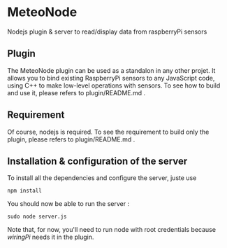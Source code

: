 # MeteoNode
Nodejs plugin & server to read/display data from raspberryPi sensors

## Plugin
The MeteoNode plugin can be used as a standalon in any other projet. It allows you to bind existing RaspberryPi sensors to any JavaScript code, using C++ to make low-level operations with sensors. To see how to build and use it, please refers to plugin/README.md .

## Requirement
Of course, nodejs is required. To see the requirement to build only the plugin, please refers to plugin/README.md .

## Installation & configuration of the server
To install all the dependencies and configure the server, juste use 
````
npm install
````

You should now be able to run the server :
````
sudo node server.js
````
Note that, for now, you'll need to run node with root credentials because *wiringPi* needs it in the plugin.
